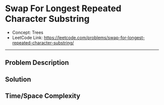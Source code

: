 # Swap For Longest Repeated Character Substring

- Concept: Trees
- LeetCode Link: https://leetcode.com/problems/swap-for-longest-repeated-character-substring/

---

## Problem Description

## Solution

## Time/Space Complexity

